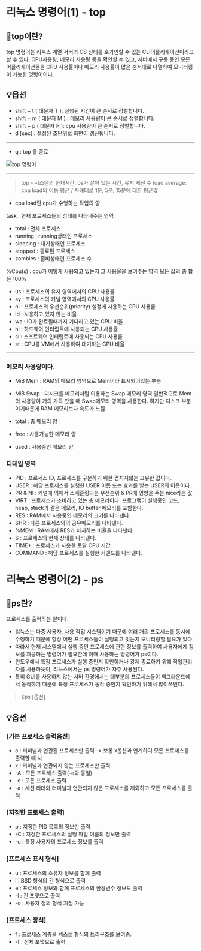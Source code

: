 # 리눅스 명령어(1) - top


## 📌top이란?
top 명령어는 리눅스 계열 서버의 OS 상태를 호가인할 수 있는 CLI어플리케이션이라고 할 수 있다.
CPU사용량, 메모리 사용량 등을 확인할 수 있고, 서버에서 구동 중인 모든 어플리케이션들을 CPU 사용률이나 메모리 사용률이 많은 순서대로 나열하여 모니터링이 가능한 명령어이다.

## 💡옵션
- shift + t ( 대문자 T ): 실행된 시간이 큰 순서로 정렬합니다.
- shift + m ( 대문자 M ) : 메모리 사용량이 큰 순서로 정렬합니다.
- shift + p ( 대문자 P ): cpu 사용량이 큰 순서로 정렬합니다.
- d [sec] : 설정된 초단위로 화면이 갱신됩니다.
---
- q : top 를 종료


![top 명령어](https://github.com/onyune/OP-SW/assets/166621162/50e3aac7-581a-4c38-8bdd-a74bc6141c0f)

---
>top - 시스템의 현재시간, os가 살아 있는 시간, 유저 세션 수
>load average: cpu load의 이동 평균 / 차례대로 1분, 5분, 15분에 대한 평균값
* cpu load란 cpu가 수행하는 작업의 양

task : 현재 프로세스들의 상태를 나타내주는 영역

- total : 전체 프로세스
- running : running상태인 프로세스
- sleeping : 대기상태인 프로세스
- stopped : 종료된 프로세스
- zombies : 좀비상태인 프로세스 수

%Cpu(s) : cpu가 어떻게 사용되고 있는지 그 사용율을 보여주는 영역
모든 값의 총 합은 100% 

- us : 프로세스의 유저 영역에서의 CPU 사용률
- sy : 프로세스의 커널 영역에서의 CPU 사용률
- ni : 프로세스의 우선순위(priority) 설정에 사용하는 CPU 사용률
- id : 사용하고 있지 않는 비율
- wa : IO가 완료될때까지 기다리고 있는 CPU 비율
- hi : 하드웨어 인터럽트에 사용되는 CPU 사용률
- si : 소프트웨어 인터럽트에 사용되는 CPU 사용률
- st : CPU를 VM에서 사용하여 대기하는 CPU 비율

---
### 메모리 사용량이다.

- MiB Mem : RAM의 메모리 영역으로 Mem이라 표시되어있는 부분
- MiB Swap : 디시크를 메모리처럼 이용하는 Swap 메모리 영역
일반적으로 Mem의 사용량이 거의 가득 찼을 때 Swap메모리 영역을 사용한다. 
하지만 디스크 부분이기때문에 RAM 메모리보다 속도가 느림.

- total : 총 메모리 양
- free : 사용가능한 메모리 양
- used : 사용중인 메모리 양

### 디테일 영역
- PID : 프로세스 ID, 프로세스를 구분하기 위한 겹치지않는 고유한 값이다.
- USER : 해당 프로세스를 실행한 USER 이름 또는 효과를 받는 USER의 이름이다.
- PR & NI : 커널에 의해서 스케줄링되는 우선순위 & PR에 영향을 주는 nice라는 값
- VIRT : 프로세스가 소비하고 있는 총 메모리이다. 프로그램이 실행중인 코드, heap, stack과 같은 메모리, IO buffer 메모리를 포함한다.
- RES : RAM에서 사용중인 메모리의 크기를 나타낸다.
- SHR : 다른 프로세스와의 공유메모리를 나타낸다.
- %MEM : RAM에서 RES가 차지하는 비율을 나타낸다.
- S : 프로세스의 현재 상태를 나타낸다.
- TIME+ : 프로세스가 사용한 토탈 CPU 시간
- COMMAND : 해당 프로세스를 실행한 커맨드를 나타낸다.


# 리눅스 명령어(2) - ps


## 📌ps란?
프로세스를 출력하는 말이다. 
- 리눅스는 다중 사용자, 사용 작업 시스템이기 때문에 여러 개의 프로세스를 동시에 수행하기 때문에 항상 어떤 프로세스들이 실행되고 잇는지 모니터링할 필요가 있다.
- 따라서 현재 시스템에서 실행 중인 프로세스에 관한 정보를 출력하여 사용자에게 정보를 제공하는 명령어가 필요한데 이때 사용하는 명령어가 ps이다.
- 윈도우에서 특정 프로세스가 실행 중인지 확인하거나 강제 종료하기 위해 작업관리자를 사용하듯이, 리눅스에서는 ps 명령어가 자주 사용된다.
- 특히 GUI를 사용하지 않는 서버 환경에서는 대부분의 프로세스들이 백그라운드에서 동작하기 때문에 특정 프로세스가 동작 중인지 확인하기 위해서 많이쓰인다.

>$ps [옵션]
 
## 💡옵션
### [기본 프로세스 출력옵션]
- a : 터미널과 연관된 프로세스만 출력 -> 보통 x옵션과 연계하여 모든 프로세스를 출력할 때 사
- x : 터미널과 연관되지 않는 프로세스만 출력
- -A : 모든 프로세스 출력(-e와 동일)
- -e : 모든 프로세스 출력
- -a : 세션 리더와 터미널과 연관되지 않은 프로세스를 제외하고 모든 프로세스를 출력

### [지정한 프로세스 출력]
- p : 지정한 PID 목록의 정보만 출력
- -C : 지정한 프로세스의 실행 파일 이름의 정보만 출력
- -u : 특정 사용자의 프로세스 정보를 출력

### [프로세스 표시 형식]
- u : 프로세스의 소유자 정보를 함께 출력
- l : BSD 형식의 긴 형식으로 출력
- e : 프로세스 정보와 함께 프로세스의 환경변수 정보도 출력
- -l : 긴 포맷으로 출력
- -o : 사용자 정의 형식 지정 가능

### [프로세스 장식]
- f : 프로세스 계층을 텍스트 형식의 트리구조를 보여줌.
- -f : 전체 포맷으로 출력

  
